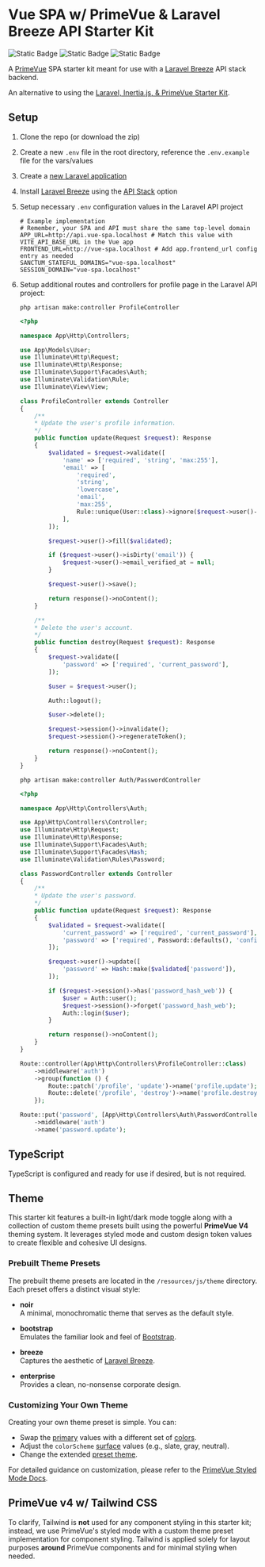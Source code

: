 # Vue SPA w/ PrimeVue & Laravel Breeze API Starter Kit

![Static Badge](<https://img.shields.io/badge/Vue.js%20-%20v3.5%20-%20rgb(66%20184%20131)>) ![Static Badge](<https://img.shields.io/badge/PrimeVue%20-%20v4%20-%20rgb(16%20185%20129)>) ![Static Badge](https://img.shields.io/badge/Tailwind%20CSS%20-%20v4%20-%20%230284c7)

A [PrimeVue](https://primevue.org/) SPA starter kit meant for use with a [Laravel Breeze](https://github.com/laravel/breeze) API stack backend.

An alternative to using the [Laravel, Inertia.js, & PrimeVue Starter Kit](https://github.com/connorabbas/laravel-inertia-primevue).

## Setup

1. Clone the repo (or download the zip)
2. Create a new `.env` file in the root directory, reference the `.env.example` file for the vars/values
3. Create a [new Laravel application](https://laravel.com/docs/master/installation)
4. Install [Laravel Breeze](https://laravel.com/docs/11.x/starter-kits#laravel-breeze-installation) using the [API Stack](https://laravel.com/docs/11.x/starter-kits#breeze-and-next) option
5. Setup necessary `.env` configuration values in the Laravel API project
    ```
    # Example implementation
    # Remember, your SPA and API must share the same top-level domain
    APP_URL=http://api.vue-spa.localhost # Match this value with VITE_API_BASE_URL in the Vue app
    FRONTEND_URL=http://vue-spa.localhost # Add app.frontend_url config entry as needed
    SANCTUM_STATEFUL_DOMAINS="vue-spa.localhost"
    SESSION_DOMAIN="vue-spa.localhost"
    ```
6. Setup additional routes and controllers for profile page in the Laravel API project:

    ```
    php artisan make:controller ProfileController
    ```

    ```php
    <?php

    namespace App\Http\Controllers;

    use App\Models\User;
    use Illuminate\Http\Request;
    use Illuminate\Http\Response;
    use Illuminate\Support\Facades\Auth;
    use Illuminate\Validation\Rule;
    use Illuminate\View\View;

    class ProfileController extends Controller
    {
        /**
        * Update the user's profile information.
        */
        public function update(Request $request): Response
        {
            $validated = $request->validate([
                'name' => ['required', 'string', 'max:255'],
                'email' => [
                    'required',
                    'string',
                    'lowercase',
                    'email',
                    'max:255',
                    Rule::unique(User::class)->ignore($request->user()->id),
                ],
            ]);

            $request->user()->fill($validated);

            if ($request->user()->isDirty('email')) {
                $request->user()->email_verified_at = null;
            }

            $request->user()->save();

            return response()->noContent();
        }

        /**
        * Delete the user's account.
        */
        public function destroy(Request $request): Response
        {
            $request->validate([
                'password' => ['required', 'current_password'],
            ]);

            $user = $request->user();

            Auth::logout();

            $user->delete();

            $request->session()->invalidate();
            $request->session()->regenerateToken();

            return response()->noContent();
        }
    }

    ```

    ```
    php artisan make:controller Auth/PasswordController
    ```

    ```php
    <?php

    namespace App\Http\Controllers\Auth;

    use App\Http\Controllers\Controller;
    use Illuminate\Http\Request;
    use Illuminate\Http\Response;
    use Illuminate\Support\Facades\Auth;
    use Illuminate\Support\Facades\Hash;
    use Illuminate\Validation\Rules\Password;

    class PasswordController extends Controller
    {
        /**
        * Update the user's password.
        */
        public function update(Request $request): Response
        {
            $validated = $request->validate([
                'current_password' => ['required', 'current_password'],
                'password' => ['required', Password::defaults(), 'confirmed'],
            ]);

            $request->user()->update([
                'password' => Hash::make($validated['password']),
            ]);

            if ($request->session()->has('password_hash_web')) {
                $user = Auth::user();
                $request->session()->forget('password_hash_web');
                Auth::login($user);
            }

            return response()->noContent();
        }
    }

    ```

    ```php
    Route::controller(App\Http\Controllers\ProfileController::class)
        ->middleware('auth')
        ->group(function () {
            Route::patch('/profile', 'update')->name('profile.update');
            Route::delete('/profile', 'destroy')->name('profile.destroy');
        });

    Route::put('password', [App\Http\Controllers\Auth\PasswordController::class, 'update'])
        ->middleware('auth')
        ->name('password.update');
    ```

## TypeScript

TypeScript is configured and ready for use if desired, but is not required.

## Theme

This starter kit features a built-in light/dark mode toggle along with a collection of custom theme presets built using the powerful **PrimeVue V4** theming system. It leverages styled mode and custom design token values to create flexible and cohesive UI designs.

### Prebuilt Theme Presets

The prebuilt theme presets are located in the `/resources/js/theme` directory. Each preset offers a distinct visual style:

-   **noir**  
    A minimal, monochromatic theme that serves as the default style.

-   **bootstrap**  
    Emulates the familiar look and feel of [Bootstrap](https://getbootstrap.com/).

-   **breeze**  
    Captures the aesthetic of [Laravel Breeze](https://github.com/laravel/breeze).

-   **enterprise**  
    Provides a clean, no-nonsense corporate design.

### Customizing Your Own Theme

Creating your own theme preset is simple. You can:

-   Swap the [primary](https://primevue.org/theming/styled/#primary) values with a different set of [colors](https://primevue.org/theming/styled/#colors).
-   Adjust the `colorScheme` [surface](https://primevue.org/theming/styled/#surface) values (e.g., slate, gray, neutral).
-   Change the extended [preset theme](https://primevue.org/theming/styled/#presets).

For detailed guidance on customization, please refer to the [PrimeVue Styled Mode Docs](https://primevue.org/theming/styled/).

## PrimeVue v4 w/ Tailwind CSS

To clarify, Tailwind is **not** used for any component styling in this starter kit; instead, we use PrimeVue's styled mode with a custom theme preset implementation for component styling. Tailwind is applied solely for layout purposes **around** PrimeVue components and for minimal styling when needed.
